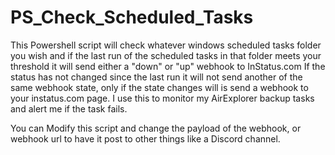 # PS_Check_Scheduled_Tasks
This Powershell script will check whatever windows scheduled tasks folder you wish and if the last run of the scheduled tasks in that folder meets your threshold it will send either a "down" or "up" webhook to InStatus.com  If the status has not changed since the last run it will not send another of the same webhook state, only if the state changes will is send a webhook to your instatus.com page. I use this to monitor my AirExplorer backup tasks and alert me if the task fails. 

You can Modify this script and change the payload of the webhook, or webhook url to have it post to other things like a Discord channel. 
